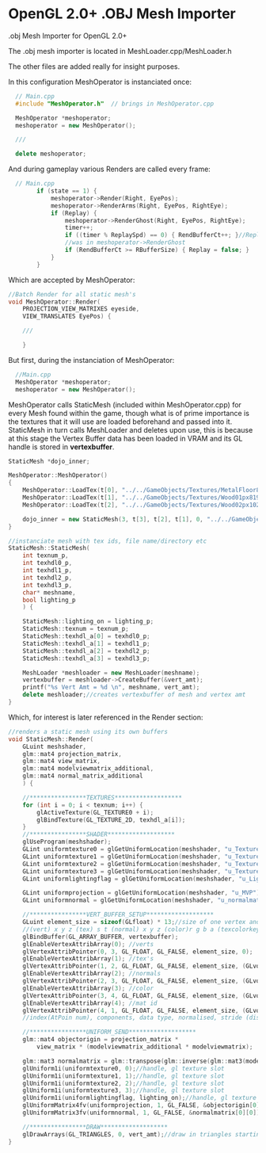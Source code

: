 # OpenGL 2.0+ .OBJ Mesh Importer

.obj Mesh Importer for OpenGL 2.0+

The .obj mesh importer is located in MeshLoader.cpp/MeshLoader.h 

The other files are added really for insight purposes.

In this configuration MeshOperator is instanciated once:

```C++
  // Main.cpp
  #include "MeshOperator.h"  // brings in MeshOperator.cpp

  MeshOperator *meshoperator;
  meshoperator = new MeshOperator();

  ///

  delete meshoperator;
```

And during gameplay various Renders are called every frame:

```C++
  // Main.cpp
		if (state == 1) {
			meshoperator->Render(Right, EyePos);
			meshoperator->RenderArms(Right, EyePos, RightEye);
			if (Replay) {
				meshoperator->RenderGhost(Right, EyePos, RightEye);
				timer++;
				if ((timer % ReplaySpd) == 0) { RendBufferCt++; }//Replay Slowdown
				//was in meshoperator->RenderGhost
				if (RendBufferCt >= RBufferSize) { Replay = false; }
			}
		}
```
Which are accepted by MeshOperator:

```C++
//Batch Render for all static mesh's
void MeshOperator::Render(
	PROJECTION_VIEW_MATRIXES eyeside,
	VIEW_TRANSLATES EyePos) {

	///

	}

```

But first, during the instanciation of MeshOperator:

```C++
  //Main.cpp
  MeshOperator *meshoperator;
  meshoperator = new MeshOperator();
```

MeshOperator calls StaticMesh (included within MeshOperator.cpp) for every Mesh found within the game, though what is of prime importance is the textures that it will use are loaded beforehand and passed into it. StaticMesh in turn calls MeshLoader and deletes upon use, this is because at this stage the Vertex Buffer data has been loaded in VRAM and its GL handle is stored in <b>vertexbuffer</b>.
```C++
StaticMesh *dojo_inner;

MeshOperator::MeshOperator()
{
	MeshOperator::LoadTex(t[0], "../../GameObjects/Textures/MetalFloor8192.bmp");//impacts load time (mainly resolution)
	MeshOperator::LoadTex(t[1], "../../GameObjects/Textures/Wood01px8192.bmp");
	MeshOperator::LoadTex(t[2], "../../GameObjects/Textures/Wood02px1024.bmp");

	dojo_inner = new StaticMesh(3, t[3], t[2], t[1], 0, "../../GameObjects/Mesh/DojoInner", true);
}	

//instanciate mesh with tex ids, file name/directory etc
StaticMesh::StaticMesh(
	int texnum_p,
	int texhdl0_p,
	int texhdl1_p,
	int texhdl2_p,
	int texhdl3_p,
	char* meshname,
	bool lighting_p
	) {

	StaticMesh::lighting_on = lighting_p;
	StaticMesh::texnum = texnum_p;
	StaticMesh::texhdl_a[0] = texhdl0_p;
	StaticMesh::texhdl_a[1] = texhdl1_p;
	StaticMesh::texhdl_a[2] = texhdl2_p;
	StaticMesh::texhdl_a[3] = texhdl3_p;

	MeshLoader *meshloader = new MeshLoader(meshname);
	vertexbuffer = meshloader->CreateBuffer(&vert_amt);
	printf("%s Vert Amt = %d \n", meshname, vert_amt);
	delete meshloader;//creates vertexbuffer of mesh and vertex amt
}
```

Which, for interest is later referenced in the Render section:

```C++
//renders a static mesh using its own buffers
void StaticMesh::Render(
	GLuint meshshader,
	glm::mat4 projection_matrix,
	glm::mat4 view_matrix,
	glm::mat4 modelviewmatrix_additional,
	glm::mat4 normal_matrix_additional
	) {

	//****************TEXTURES*******************
	for (int i = 0; i < texnum; i++) {
		glActiveTexture(GL_TEXTURE0 + i);
		glBindTexture(GL_TEXTURE_2D, texhdl_a[i]);
	}
	//****************SHADER*******************
	glUseProgram(meshshader);
	GLint uniformtexture0 = glGetUniformLocation(meshshader, "u_Texture0");
	GLint uniformtexture1 = glGetUniformLocation(meshshader, "u_Texture1");
	GLint uniformtexture2 = glGetUniformLocation(meshshader, "u_Texture2");
	GLint uniformtexture3 = glGetUniformLocation(meshshader, "u_Texture3");
	GLint uniformlightingflag = glGetUniformLocation(meshshader, "u_LightingFlag");

	GLint uniformprojection = glGetUniformLocation(meshshader, "u_MVP");
	GLint uniformnormal = glGetUniformLocation(meshshader, "u_normalmatrix");

	//****************VERT_BUFFER_SETUP*******************
	GLuint element_size = sizeof(GLfloat) * 13;//size of one vertex and attributes, could use vao vbo w/e its called
	//(vert) x y z (tex) s t (normal) x y z (color)r g b a (texcolorkey) i (All GLfloat's)(13 in total)
	glBindBuffer(GL_ARRAY_BUFFER, vertexbuffer);
	glEnableVertexAttribArray(0); //verts
	glVertexAttribPointer(0, 3, GL_FLOAT, GL_FALSE, element_size, 0);
	glEnableVertexAttribArray(1); //tex's
	glVertexAttribPointer(1, 2, GL_FLOAT, GL_FALSE, element_size, (GLvoid *)(sizeof(GLfloat) * 3));
	glEnableVertexAttribArray(2); //normals
	glVertexAttribPointer(2, 3, GL_FLOAT, GL_FALSE, element_size, (GLvoid *)(sizeof(GLfloat) * 5));
	glEnableVertexAttribArray(3); //color
	glVertexAttribPointer(3, 4, GL_FLOAT, GL_FALSE, element_size, (GLvoid *)(sizeof(GLfloat) * 8));
	glEnableVertexAttribArray(4); //mat id
	glVertexAttribPointer(4, 1, GL_FLOAT, GL_FALSE, element_size, (GLvoid *)(sizeof(GLfloat) * 12));
	//index(AtPoin num), components, data type, normalised, stride (dist tween [0][0] >> [1][0]), pointer (dist first ap origin >> this origin)

	//****************UNIFORM_SEND*******************
	glm::mat4 objectorigin = projection_matrix *
		view_matrix * (modelviewmatrix_additional * modelviewmatrix);

	glm::mat3 normalmatrix = glm::transpose(glm::inverse(glm::mat3(modelviewmatrix*normal_matrix_additional)));//will work with identity if no rotate
	glUniform1i(uniformtexture0, 0);//handle, gl texture slot
	glUniform1i(uniformtexture1, 1);//handle, gl texture slot
	glUniform1i(uniformtexture2, 2);//handle, gl texture slot
	glUniform1i(uniformtexture3, 3);//handle, gl texture slot
	glUniform1i(uniformlightingflag, lighting_on);//handle, gl texture slot
	glUniformMatrix4fv(uniformprojection, 1, GL_FALSE, &objectorigin[0][0]);//handle, num matx's, transpose, *projmatrix
	glUniformMatrix3fv(uniformnormal, 1, GL_FALSE, &normalmatrix[0][0]);

	//****************DRAW*******************
	glDrawArrays(GL_TRIANGLES, 0, vert_amt);//draw in triangles starting from 0 vert_amt of vertices from the currently bound buffer
}
```
